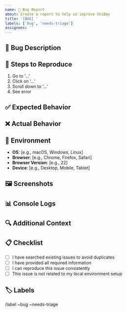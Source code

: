 ```yaml
---
name: 🐛 Bug Report
about: Create a report to help us improve UniBay
title: '[BUG] '
labels: ['bug', 'needs-triage']
assignees: ''
---
```


## 🐛 Bug Description
<!-- A clear and concise description of what the bug is -->

## 🔄 Steps to Reproduce
<!-- Steps to reproduce the behavior -->
1. Go to '...'
2. Click on '...'
3. Scroll down to '...'
4. See error

## ✅ Expected Behavior
<!-- A clear and concise description of what you expected to happen -->

## ❌ Actual Behavior
<!-- A clear and concise description of what actually happened -->

## 📱 Environment
<!-- Please complete the following information -->
- **OS**: [e.g., macOS, Windows, Linux]
- **Browser**: [e.g., Chrome, Firefox, Safari]
- **Browser Version**: [e.g., 22]
- **Device**: [e.g., Desktop, Mobile, Tablet]

## 🖼️ Screenshots
<!-- If applicable, add screenshots to help explain your problem -->

## 📊 Console Logs
<!-- If applicable, add console logs or error messages -->

## 🔍 Additional Context
<!-- Add any other context about the problem here -->

## 📋 Checklist
<!-- Please check the boxes that apply -->
- [ ] I have searched existing issues to avoid duplicates
- [ ] I have provided all required information
- [ ] I can reproduce this issue consistently
- [ ] This issue is not related to my local environment setup

## 🏷️ Labels
<!-- Add any relevant labels -->
/label ~bug ~needs-triage
